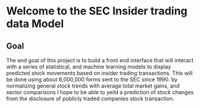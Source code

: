 <h1>Welcome to the SEC Insider trading data Model</h1>


<h2>Goal</h2>
<p>The end goal of this project is to build a front end interface that will interact with a series of statistical, and machine learning models to display predicted stock movements based on insider trading transactions. This will be done using about 6,000,000 forms sent to the SEC since 1990. by normalizing general stock trends with average total market gains, and sector comparisons I hope to be able to yeild a prediction of stock changes from the disclosure of publicly traded companies stock transaction.</p>